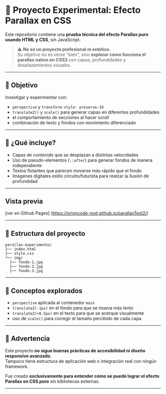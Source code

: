 # 🌌 Proyecto Experimental: Efecto Parallax en CSS

Este repositorio contiene una **prueba técnica del efecto Parallax puro usando HTML y CSS**, sin JavaScript.

> ⚠️ **No es un proyecto profesional ni estético.**  
> Su objetivo no es verse "bien", sino **explorar cómo funciona el parallax nativo en CSS3** con capas, profundidades y desplazamientos visuales.

---

## 🎯 Objetivo

Investigar y experimentar con:

- `perspective` y `transform-style: preserve-3d`
- `translateZ()` y `scale()` para generar capas en diferentes profundidades
- el comportamiento de secciones al hacer scroll
- combinación de texto y fondos con movimiento diferenciado

---

## 🧪 ¿Qué incluye?

- Capas de contenido que se desplazan a distintas velocidades
- Uso de pseudo-elementos (`::after`) para generar fondos de manera independiente
- Textos flotantes que parecen moverse más rápido que el fondo
- Imágenes digitales estilo circuito/futurista para realzar la ilusión de profundidad

---

##  Vista previa

[ver en Github Pages] (https://orioncode-nod.github.io/parallaxTest2/)

---

## 📂 Estructura del proyecto
```
parallax-experimento/
├── index.html
├── style.css
└── img/
  ├── fondo-1.jpg
  ├── fondo-2.jpg
  ├── fondo-3.jpg
```
---

## 🧠 Conceptos explorados

- `perspective` aplicada al contenedor `main`
- `translateZ(-1px)` en el fondo para que se mueva más lento
- `translateZ(+0.5px)` en el texto para que se acerque visualmente
- uso de `scale()` para corregir el tamaño percibido de cada capa

---

## 🚫 Advertencia

Este proyecto **no sigue buenas prácticas de accesibilidad ni diseño responsive avanzado**.  
Tampoco tiene estructura de aplicación web o integración real con ningún framework.

Fue creado **exclusivamente para entender cómo se puede lograr el efecto Parallax en CSS puro** sin bibliotecas externas.

---
